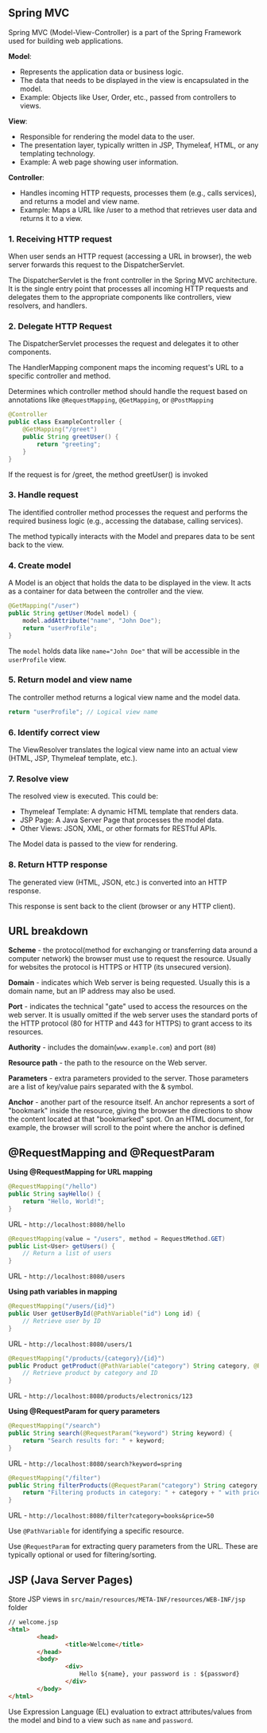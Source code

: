 ## Spring MVC
Spring MVC (Model-View-Controller) is a part of the Spring Framework used for building web applications.

**Model**:
- Represents the application data or business logic.
- The data that needs to be displayed in the view is encapsulated in the model.
- Example: Objects like User, Order, etc., passed from controllers to views.

**View**:
- Responsible for rendering the model data to the user.
- The presentation layer, typically written in JSP, Thymeleaf, HTML, or any templating technology.
- Example: A web page showing user information.

**Controller**:

- Handles incoming HTTP requests, processes them (e.g., calls services), and returns a model and view name.
- Example: Maps a URL like /user to a method that retrieves user data and returns it to a view.

### 1. Receiving HTTP request
When user sends an HTTP request (accessing a URL in browser), the web server forwards this request to the DispatcherServlet.  

The DispatcherServlet is the front controller in the Spring MVC architecture. It is the single entry point that processes all incoming HTTP requests and delegates them to the appropriate components like controllers, view resolvers, and handlers.

### 2. Delegate HTTP Request
The DispatcherServlet processes the request and delegates it to other components.  

The HandlerMapping component maps the incoming request's URL to a specific controller and method.  

Determines which controller method should handle the request based on annotations like `@RequestMapping`, `@GetMapping`, or `@PostMapping`

```java
@Controller
public class ExampleController {
    @GetMapping("/greet")
    public String greetUser() {
        return "greeting";
    }
}
```

If the request is for /greet, the method greetUser() is invoked

### 3. Handle request
The identified controller method processes the request and performs the required business logic (e.g., accessing the database, calling services).  

The method typically interacts with the Model and prepares data to be sent back to the view.  

### 4. Create model
A Model is an object that holds the data to be displayed in the view. It acts as a container for data between the controller and the view.
```java
@GetMapping("/user")
public String getUser(Model model) {
    model.addAttribute("name", "John Doe");
    return "userProfile";
}
```
The `model` holds data like `name="John Doe"` that will be accessible in the `userProfile` view.

### 5. Return model and view name
The controller method returns a logical view name and the model data.
```java
return "userProfile"; // Logical view name
```

### 6. Identify correct view
The ViewResolver translates the logical view name into an actual view (HTML, JSP, Thymeleaf template, etc.).  

### 7. Resolve view
The resolved view is executed. This could be:
- Thymeleaf Template: A dynamic HTML template that renders data.
- JSP Page: A Java Server Page that processes the model data.
- Other Views: JSON, XML, or other formats for RESTful APIs.   

The Model data is passed to the view for rendering.

### 8. Return HTTP response
The generated view (HTML, JSON, etc.) is converted into an HTTP response.  

This response is sent back to the client (browser or any HTTP client).

## URL breakdown
**Scheme** - the protocol(method for exchanging or transferring data around a computer network) the browser must use to request the resource. Usually for websites the protocol is HTTPS or HTTP (its unsecured version).  

**Domain** - indicates which Web server is being requested. Usually this is a domain name, but an IP address may also be used.  

**Port** - indicates the technical "gate" used to access the resources on the web server. It is usually omitted if the web server uses the standard ports of the HTTP protocol (80 for HTTP and 443 for HTTPS) to grant access to its resources.  

**Authority** - includes the domain(`www.example.com`) and port (`80`)  

**Resource path** - the path to the resource on the Web server.  

**Parameters** - extra parameters provided to the server. Those parameters are a list of key/value pairs separated with the & symbol.  

**Anchor** -  another part of the resource itself. An anchor represents a sort of "bookmark" inside the resource, giving the browser the directions to show the content located at that "bookmarked" spot. On an HTML document, for example, the browser will scroll to the point where the anchor is defined

## @RequestMapping and @RequestParam
**Using @RequestMapping for URL mapping**
```java
@RequestMapping("/hello")
public String sayHello() {
    return "Hello, World!";
}
```

URL - `http://localhost:8080/hello`

```java
@RequestMapping(value = "/users", method = RequestMethod.GET)
public List<User> getUsers() {
    // Return a list of users
}
```
URL - `http://localhost:8080/users`

**Using path variables in mapping**
```java
@RequestMapping("/users/{id}")
public User getUserById(@PathVariable("id") Long id) {
    // Retrieve user by ID
}
```

URL - `http://localhost:8080/users/1`

```java
@RequestMapping("/products/{category}/{id}")
public Product getProduct(@PathVariable("category") String category, @PathVariable("id") Long id) {
    // Retrieve product by category and ID
}
```

URL - `http://localhost:8080/products/electronics/123`

**Using @RequestParam for query parameters**
```java
@RequestMapping("/search")
public String search(@RequestParam("keyword") String keyword) {
    return "Search results for: " + keyword;
}
```

URL - `http://localhost:8080/search?keyword=spring`

```java
@RequestMapping("/filter")
public String filterProducts(@RequestParam("category") String category, @RequestParam("price") double price) {
    return "Filtering products in category: " + category + " with price <= " + price;
}
```

URL - `http://localhost:8080/filter?category=books&price=50`

Use `@PathVariable` for identifying a specific resource.  

Use `@RequestParam` for extracting query parameters from the URL. These are typically optional or used for filtering/sorting.

## JSP (Java Server Pages)
Store JSP views in `src/main/resources/META-INF/resources/WEB-INF/jsp` folder     

```html
// welcome.jsp
<html>
        <head>
                <title>Welcome</title>
        </head>
        <body>
                <div>
                    Hello ${name}, your password is : ${password}
                </div>
        </body>
</html>
```
Use Expression Language (EL) evaluation to extract attributes/values from the model and bind to a view such as `name` and `password`.